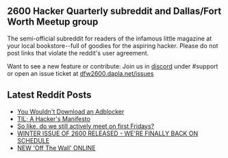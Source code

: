 ## 2600 Hacker Quarterly subreddit and Dallas/Fort Worth Meetup group
The semi-official subreddit for readers of the infamous little magazine at your local bookstore--full of goodies for the aspiring hacker. Please do not post links that violate the reddit's user agreement.

Want to see a new feature or contribute: 
Join us in [discord](https://dfw2600.dapla.net/chat) under #support or open an issue ticket at [dfw2600.dapla.net/issues](https://dfw2600.dapla.net/issues)

## Latest Reddit Posts
<!-- BLOG-POST-LIST:START -->
- [You Wouldn't Download an Adblocker](https://www.reddit.com/r/2600/comments/190081i/you_wouldnt_download_an_adblocker/)
- [TIL; A Hacker's Manifesto](https://www.reddit.com/r/2600/comments/18zz81v/til_a_hackers_manifesto/)
- [So like, do we still actively meet on first Fridays?](https://www.reddit.com/r/2600/comments/18zpn3b/so_like_do_we_still_actively_meet_on_first_fridays/)
- [WINTER ISSUE OF 2600 RELEASED - WE'RE FINALLY BACK ON SCHEDULE](https://2600.com/content/winter-issue-2600-released-were-finally-back-schedule)
- [NEW 'Off The Wall' ONLINE](https://2600.com/wall/02-01-2024)
<!-- BLOG-POST-LIST:END -->
